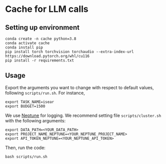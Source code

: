 # Cache for LLM calls
## Setting up environment
```
conda create -n cache python=3.8
conda activate cache
conda install pip
pip install torch torchvision torchaudio --extra-index-url https://download.pytorch.org/whl/cu116
pip install -r requirements.txt
```
## Usage
Export the arguments you want to change with respect to default values, following `scripts/run.sh`. For instance, 
```
export TASK_NAME=isear
export BUDGET=1500
```
We use [Neptune](http://neptune.ai/) for logging. We recommend setting file `scripts/cluster.sh` with the following arguments:
```
export DATA_PATH=<YOUR_DATA_PATH>
export PROJECT_NAME_NEPTUNE=<YOUR_NEPTUNE_PROJECT_NAME>
export API_TOKEN_NEPTUNE=<YOUR_NEPTUNE_API_TOKEN>
```
Then, run the code:
```
bash scripts/run.sh 
```
